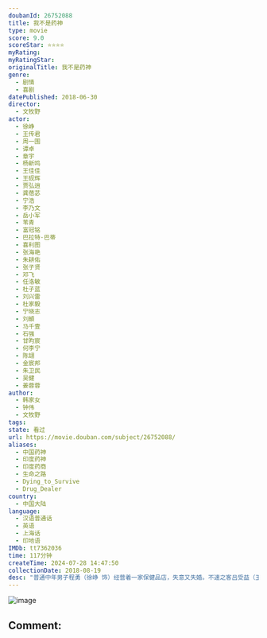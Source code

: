 ```yaml
---
doubanId: 26752088
title: 我不是药神
type: movie
score: 9.0
scoreStar: ⭐⭐⭐⭐
myRating: 
myRatingStar: 
originalTitle: 我不是药神
genre: 
  - 剧情
  - 喜剧
datePublished: 2018-06-30
director: 
  - 文牧野
actor: 
  - 徐峥
  - 王传君
  - 周一围
  - 谭卓
  - 章宇
  - 杨新鸣
  - 王佳佳
  - 王砚辉
  - 贾弘逍
  - 龚蓓苾
  - 宁浩
  - 李乃文
  - 岳小军
  - 苇青
  - 富冠铭
  - 巴拉特·巴蒂
  - 喜利图
  - 张海艳
  - 朱耕佑
  - 张子贤
  - 邓飞
  - 任洛敏
  - 杜子蓝
  - 刘兴雷
  - 杜家毅
  - 宁晓志
  - 刘頔
  - 马千壹
  - 石强
  - 甘昀宸
  - 何李宁
  - 陈翃
  - 金宸邦
  - 朱卫民
  - 吴健
  - 姜蓉蓉
author: 
  - 韩家女 
  - 钟伟 
  - 文牧野 
tags: 
state: 看过
url: https://movie.douban.com/subject/26752088/
aliases: 
  - 中国药神
  - 印度药神
  - 印度药商
  - 生命之路
  - Dying_to_Survive
  - Drug_Dealer
country: 
  - 中国大陆
language: 
  - 汉语普通话
  - 英语
  - 上海话
  - 印地语
IMDb: tt7362036
time: 117分钟
createTime: 2024-07-28 14:47:50
collectionDate: 2018-08-19
desc: "普通中年男子程勇（徐峥 饰）经营着一家保健品店，失意又失婚。不速之客吕受益（王传君 饰）的到来，让他开辟了一条去印度买药做“代购”的新事业，虽然困难重重，但他在这条“买药之路”上发现了商机，一发不可收拾地做起了治疗慢粒白血病的印度仿制药独家代理商。赚钱的同时，他也认识了几个病患及家属，为救女儿被迫做舞女的思慧（谭卓 饰）、说一口流利“神父腔”英语的刘牧师（杨新鸣 饰），以及脾气暴烈的“黄毛”（章宇 饰），几个人合伙做起了生意，利润倍增的同时也危机四伏。程勇昔日的小舅子曹警官（周一围 饰）奉命调查仿制药的源头，假药贩子张长林（王砚辉 饰）和瑞士正牌医药代表（李乃文 饰）也对其虎视眈眈，生意逐渐变成了一场关于救赎的拉锯战。 本片改编自慢粒白血病患者陆勇代购抗癌药的真实事迹。"
---
```


![image](assets/p2561305376.jpg)

Comment: 
---

